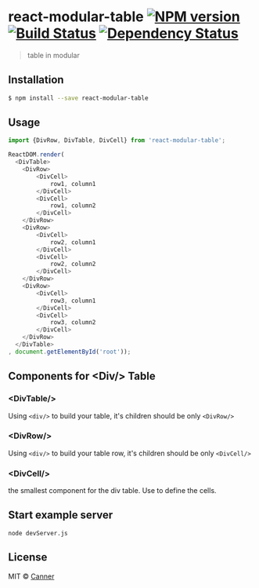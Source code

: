 # react-modular-table [![NPM version][npm-image]][npm-url] [![Build Status][travis-image]][travis-url] [![Dependency Status][daviddm-image]][daviddm-url]
> table in modular

## Installation

```sh
$ npm install --save react-modular-table
```

## Usage

```js
import {DivRow, DivTable, DivCell} from 'react-modular-table';

ReactDOM.render(
  <DivTable>
  	<DivRow>
  		<DivCell>
  			row1, column1
  		</DivCell>
  		<DivCell>
  			row1, column2
  		</DivCell>
  	</DivRow>
  	<DivRow>
  		<DivCell>
  			row2, column1
  		</DivCell>
  		<DivCell>
  			row2, column2
  		</DivCell>
  	</DivRow>
  	<DivRow>
  		<DivCell>
  			row3, column1
  		</DivCell>
  		<DivCell>
  			row3, column2
  		</DivCell>
  	</DivRow>
  </DivTable>
, document.getElementById('root'));


```

## Components for **\<Div/\>** Table

### \<DivTable/\>

Using `<div/>` to build your table, it's children should be only `<DivRow/>`

### \<DivRow/\>

Using `<div/>` to build your table row, it's children should be only `<DivCell/>`

### \<DivCell/\>

the smallest component for the div table. Use to define the cells.

## Start example server

```
node devServer.js
```

## License

MIT © [Canner](https://github.com/canner)


[npm-image]: https://badge.fury.io/js/react-modular-table.svg
[npm-url]: https://npmjs.org/package/react-modular-table
[travis-image]: https://travis-ci.org/Canner/react-modular-table.svg?branch=master
[travis-url]: https://travis-ci.org/Canner/react-modular-table
[daviddm-image]: https://david-dm.org/Canner/react-modular-table.svg?theme=shields.io
[daviddm-url]: https://david-dm.org/Canner/react-modular-table
